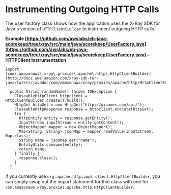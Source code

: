 # Instrumenting Outgoing HTTP Calls<a name="scorekeep-httpclient"></a>

The user factory class shows how the application uses the X\-Ray SDK for Java's version of `HTTPClientBuilder` to instrument outgoing HTTP calls\.

**Example [https://github.com/awslabs/eb-java-scorekeep/tree/xray/src/main/java/scorekeep/UserFactory.java](https://github.com/awslabs/eb-java-scorekeep/tree/xray/src/main/java/scorekeep/UserFactory.java) – HTTPClient Instrumentation**  

```
import [com\.amazonaws\.xray\.proxies\.apache\.http\.HttpClientBuilder](http://docs.aws.amazon.com/xray-sdk-for-java/latest/javadoc/com/amazonaws/xray/proxies/apache/http/HttpClientBuilder.html);

  public String randomName() throws IOException {
    CloseableHttpClient httpclient = HttpClientBuilder.create().build();
    HttpGet httpGet = new HttpGet("http://uinames.com/api/");
    CloseableHttpResponse response = httpclient.execute(httpGet);
    try {
      HttpEntity entity = response.getEntity();
      InputStream inputStream = entity.getContent();
      ObjectMapper mapper = new ObjectMapper();
      Map<String, String> jsonMap = mapper.readValue(inputStream, Map.class);
      String name = jsonMap.get("name");
      EntityUtils.consume(entity);
      return name;
    } finally {
      response.close();
    }
  }
```

If you currently use `org.apache.http.impl.client.HttpClientBuilder`, you can simply swap out the import statement for that class with one for `com.amazonaws.xray.proxies.apache.http.HttpClientBuilder`\.
